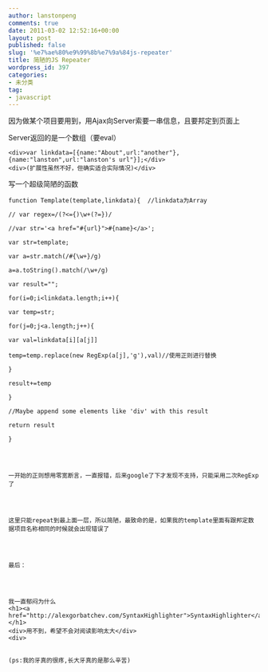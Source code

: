 ```yaml
---
author: lanstonpeng
comments: true
date: 2011-03-02 12:52:16+00:00
layout: post
published: false
slug: '%e7%ae%80%e9%99%8b%e7%9a%84js-repeater'
title: 简陋的JS Repeater
wordpress_id: 397
categories:
- 未分类
tag:
- javascript
---
```


因为做某个项目要用到，用Ajax向Server索要一串信息，且要邦定到页面上

Server返回的是一个数组（要eval）

    
    
    <div>var linkdata=[{name:"About",url:"another"},{name:"lanston",url:"lanston's url"}];</div>
    <div>(扩展性虽然不好，但确实适合实际情况)</div>


<!-- more -->写一个超级简陋的函数

    
    function Template(template,linkdata){  //linkdata为Array
    
    // var regex=/(?<={)\w+(?=})/
    
    //var str='<a href="#{url}">#{name}</a>';
    
    var str=template;
    
    var a=str.match(/#{\w+}/g)
    
    a=a.toString().match(/\w+/g)
    
    var result="";
    
    for(i=0;i<linkdata.length;i++){
    
    var temp=str;
    
    for(j=0;j<a.length;j++){
    
    var val=linkdata[i][a[j]]
    
    temp=temp.replace(new RegExp(a[j],'g'),val)//使用正则进行替换
    
    }
    
    result+=temp
    
    }
    
    //Maybe append some elements like 'div' with this result
    
    return result
    
    }



    
    一开始的正则想用零宽断言，一直报错，后来google了下才发现不支持，只能采用二次RegExp了



    
    这里只能repeat到最上面一层，所以简陋，最致命的是，如果我的template里面有跟邦定数据项目名称相同的时候就会出现错误了



    
    最后：



    
    我一直郁闷为什么
    <h1><a href="http://alexgorbatchev.com/SyntaxHighlighter">SyntaxHighlighter</a></h1>
    <div>用不到，希望不会对阅读影响太大</div>
    <div>
    
    
    (ps:我的牙真的很疼,长大牙真的是那么辛苦)



